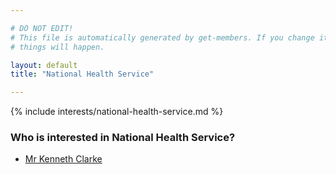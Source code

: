 ```yaml
---

# DO NOT EDIT!
# This file is automatically generated by get-members. If you change it, bad
# things will happen.

layout: default
title: "National Health Service"

---
```


{% include interests/national-health-service.md %}

### Who is interested in National Health Service?


* [Mr Kenneth Clarke](../members/mr-kenneth-clarke.html)
